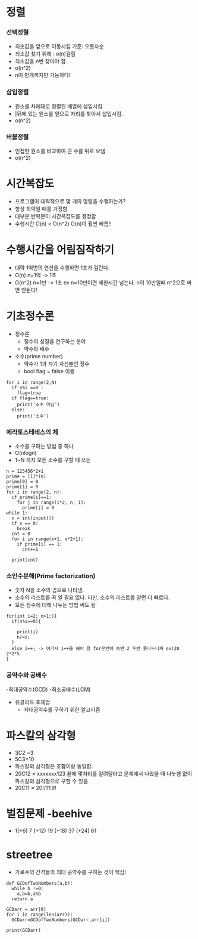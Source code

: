 # 정렬
### 선택정렬
- 최솟값을 앞으로 이동시킴 기준: 오름차순
- 최소값 찾기 위해 : o(n)걸림
- 최소값을 n번 찾아야 함.
- o(n^2)
- n이 만개까지만 가능하다!

### 삽입정렬
- 원소를 차례대로 정렬된 배열에 삽입시킴
- |뒤에 있는 원소를 앞으로 자리를 찾아서 삽입시킴.
- o(n^2)

### 버블정렬
- 인접한 원소를 비교하여 큰 수를 뒤로 보냄 
- o(n^2)


# 시간복잡도
* 프로그램이 대략적으로 몇 개의 명령을 수행하는가?
* 항상 최악일 때를 가정함
* 대부분 반복문이 시간복잡도를 결정함
* 수행시간 O(n) < O(n^2) O(n)이 훨씬 빠름!!

# 수행시간을 어림짐작하기
* 대략 1억번의 연산을 수행하면 1초가 걸린다.
* O(n) n=1억 -> 1초
* O(n^2) n=1만 -> 1초  ex n=10만이면 제한시간 넘는다. n이 10만일때 n^2으로 짜면 안된다!

# 기초정수론
* 정수론
  - 정수의 성질을 연구하는 분야
  - 약수와 배수
* 소수(prime number)
  - 약수가 1과 자기 자신뿐인 정수
  - bool flag = false 이용
  
```
for i in range(2,N)
  if n%i ==0 :
    flag=true
  if flag==true:
    print('소수 아님')
  else:
    print('소수')
```
### 에라토스테네스의 체
  - 소수를 구하는 방법 중 하나
  - O(nlogn)
  - 1~N 까지 모든 소수를 구할 때 쓰는 
```
n = 123456*2+1
prime = [1]*(n)
prime[0] = 0
prime[1] = 0
for i in range(2, n):
  if prime[i]==1:
    for j in range(i*2, n, i):
      prime[j] = 0
while 1:
  x = int(input())
  if x == 0:
    break
  cnt = 0
  for i in range(x+1, x*2+1):
    if prime[i] == 1:
      cnt+=1
 
  print(cnt)
```

### 소인수분해(Prime factorization)
  * 숫자 N을 소수의 곱으로 나타냄.
  * 소수의 리스트를 꼭 알 필요 없다. 다만, 소수의 리스트를 알면 더 빠르다.
  * 모든 정수에 대해 나누는 방법 써도 됨
```
for(int i=2; n>1;){
  if(n%i==0){
  
    print(i)
    n/=i;
  }
  else i++; -> 여기서 i++을 해야 함 for문안에 쓰면 2 두번 못나누니까 ex)20 2*2*5
}
```

### 공약수와 공배수
  -최대공약수(GCD)
  -최소공배수(LCM)
  
* 유클리드 호제법
  - 최대공약수를 구하기 위한 알고리즘
  
# 파스칼의 삼각형
  - 3C2 =3 
  - 5C3=10
  - 파스칼의 삼각형은 조합이랑 동일함.
  - 20C12 = xxxxxxx123 끝에 몇자리를 알려달라고 문제에서 나왔을 때 나눗셈 없이 파스칼의 삼각형으로 구할 수 있음
  - 20C11 = 20!/11!9!
# 벌집문제 -beehive
- 1(+6) 7 (+12) 19 (+18) 37 (+24) 61 

# streetree
- 가로수의 간격들의 최대 공약수를 구하는 것이 핵심!
```
def GCDofTwoNumbers(a,b):
  while b !=0:
    a,b=b,a%b 
  return a 

GCDarr = arr[0]
for i in range(len(arr)):
  GCDarr=GCDofTwoNumbers(GCDarr,arr[i])

print(GCDarr)

```



